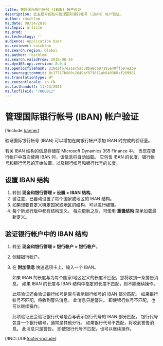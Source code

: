```yaml
---
title: 管理国际银行帐号 (IBAN) 帐户验证
description: 此主题介绍如何管理国际银行帐号 (IBAN) 帐户验证。
author: roschlom
ms.date: 08/24/2018
ms.topic: article
ms.prod: ''
ms.technology: ''
audience: Application User
ms.reviewer: roschlom
ms.search.region: Global
ms.author: roschlom
ms.search.validFrom: 2018-08-30
ms.dyn365.ops.version: 8.0.4
ms.openlocfilehash: 210d2f57e21ec5ac38ba8ca07195e40ff507e2b9
ms.sourcegitcommit: 8c17717b800c2649af573851ab640368af299981
ms.translationtype: HT
ms.contentlocale: zh-CN
ms.lasthandoff: 11/23/2021
ms.locfileid: "7860811"
---
```

# <a name="manage-international-bank-account-number-iban-account-validation"></a>管理国际银行帐号 (IBAN) 帐户验证

[!include [banner](../includes/banner.md)]

验证国际银行帐号 (IBAN) 可以增加在向银行帐户添加 IBAN 时完成的验证量。

有关 IBAN 结构的信息存储在 Microsoft Dynamics 365 Finance 中。 当您在银行帐户中首次使用 IBAN 时，该信息将自动加载。 它包含 IBAN 的长度，银行帐号和银行代号的开始位置，以及银行帐号和银行代号的长度。

## <a name="set-up-iban-structures"></a>设置 IBAN 结构

1. 转到 **现金和银行管理 \> 设置 \> IBAN 结构**。
2. 请注意，已自动设置了每个国家或地区的 IBAN 结构。
3. 如果想要自定义特定国家或地区的结构，可以进行编辑。
4. 每个新发行版中都有结构定义。 每次更新之后，可使用 **重置结构** 菜单加载最新定义。

## <a name="validate-the-iban-structure-in-a-bank-account"></a>验证银行帐户中的 IBAN 结构

1. 转至 **现金和银行管理 \> 银行帐户 \> 银行帐户**。
2. 创建银行帐户。
3. 在 **附加信息** 快速选项卡上，输入一个 IBAN。

    如果 IBAN 的长度与为每个国家/地区定义的长度不匹配，您将收到一条警告消息。 如果 IBAN 的长度与 IBAN 结构中指定的长度不匹配，则不能继续操作。

    此项验证还会验证银行帐号是否与表示银行帐号的 IBAN 部分匹配。 如果银行帐号不匹配，将收到警告消息。 此消息只是警告。 即使银行帐号不匹配，也可以继续操作。

    此项验证还会验证银行代号是否与表示银行代号的 IBAN 部分匹配。 银行代号包含一个银行编号，通常是其他分行。 如果银行代号不匹配，将收到警告消息。 此消息只是警告。 即使银行代号不匹配，也可以继续操作。


[!INCLUDE[footer-include](../../includes/footer-banner.md)]
